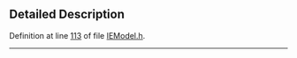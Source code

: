 ## Detailed Description

Definition at line <a href="IEModel_8h-source.md#l00113" class="el">113</a> of file <a href="IEModel_8h-source.md" class="el">IEModel.h</a>.

------------------------------------------------------------------------

